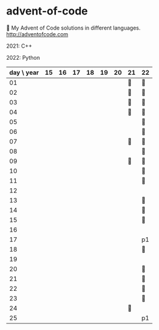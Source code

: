 # advent-of-code
🎄 My Advent of Code solutions in different languages. http://adventofcode.com

2021: C++

2022: Python

| day \ year | 15 | 16 | 17 | 18 | 19 | 20 | 21 | 22 |
|------------|----|----|----|----|----|----|----|----|
| 01         |    |    |    |    |    |    | 🎄 | 🎄 |
| 02         |    |    |    |    |    |    | 🎄 | 🎄 |
| 03         |    |    |    |    |    |    | 🎄 | 🎄 |
| 04         |    |    |    |    |    |    | 🎄 | 🎄 |
| 05         |    |    |    |    |    |    |    | 🎄 |
| 06         |    |    |    |    |    |    |    | 🎄 |
| 07         |    |    |    |    |    |    | 🎄 | 🎄 |
| 08         |    |    |    |    |    |    |    | 🎄 |
| 09         |    |    |    |    |    |    | 🎄 | 🎄 |
| 10         |    |    |    |    |    |    |    | 🎄 |
| 11         |    |    |    |    |    |    |    | 🎄 |
| 12         |    |    |    |    |    |    |    |    |
| 13         |    |    |    |    |    |    |    | 🎄 |
| 14         |    |    |    |    |    |    |    | 🎄 |
| 15         |    |    |    |    |    |    |    | 🎄 |
| 16         |    |    |    |    |    |    |    |    |
| 17         |    |    |    |    |    |    |    | p1 |
| 18         |    |    |    |    |    |    |    | 🎄 |
| 19         |    |    |    |    |    |    |    |    |
| 20         |    |    |    |    |    |    |    | 🎄 |
| 21         |    |    |    |    |    |    |    | 🎄 |
| 22         |    |    |    |    |    |    |    | 🎄 |
| 23         |    |    |    |    |    |    |    | 🎄 |
| 24         |    |    |    |    |    |    | 🎄 |    |
| 25         |    |    |    |    |    |    |    | p1 |

